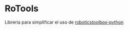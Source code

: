 # RoTools

Librería para simplificar el uso de [roboticstoolbox-python](https://pypi.org/project/roboticstoolbox-python/)
